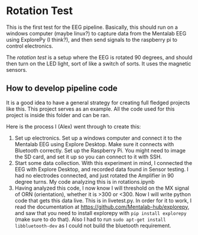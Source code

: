 # Rotation Test

This is the first test for the EEG pipeline. Basically, this should run on a windows computer (maybe linux?) to capture data from the Mentalab EEG using ExplorePy (I think?), and then send signals to the raspberry pi to control electronics.

The *rotation test* is a setup where the EEG is rotated 90 degrees, and should then turn on the LED light, sort of like a switch of sorts. It uses the magnetic sensors.

## How to develop pipeline code

It is a good idea to have a general strategy for creating full fledged projects like this. This project serves as an example. All the code used for this project is inside this folder and can be ran.

Here is the process I (Alex) went through to create this:

1.  Set up electronics. Set up a windows computer and connect it to the Mentalab EEG using Explore Desktop. Make sure it connects with Bluetooth correctly. Set up the Raspberry Pi. You might need to image the SD card, and set it up so you can connect to it with SSH.
2.  Start some data collection. With this experiment in mind, I connected the EEG with Explore Desktop, and recorded data found in Sensor testing. I had no electrodes connected, and just rotated the Amplifier in 90 degree turns. My code analyzing this is in rotations.ipynb
3.  Having analyzed this code, I now know I will threshold on the MX signal of ORN (orientation), whether it is >300 or <300. Now I will write python code that gets this data live. This is in livetest.py. In order for it to work, I read the documentation at https://github.com/Mentalab-hub/explorepy, and saw that you need to install explorepy with ``pip install explorepy`` (make sure to do that). Also I had to run ``sudo apt-get install libbluetooth-dev`` as I could not build the bluetooth requirement.
